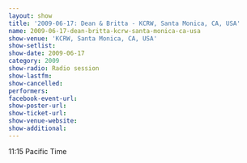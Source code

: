 ```yaml
---
layout: show
title: '2009-06-17: Dean & Britta - KCRW, Santa Monica, CA, USA'
name: 2009-06-17-dean-britta-kcrw-santa-monica-ca-usa
show-venue: 'KCRW, Santa Monica, CA, USA'
show-setlist: 
show-date: 2009-06-17
category: 2009
show-radio: Radio session
show-lastfm: 
show-cancelled: 
performers: 
facebook-event-url: 
show-poster-url: 
show-ticket-url: 
show-venue-website: 
show-additional: 
---
```


11:15 Pacific Time
